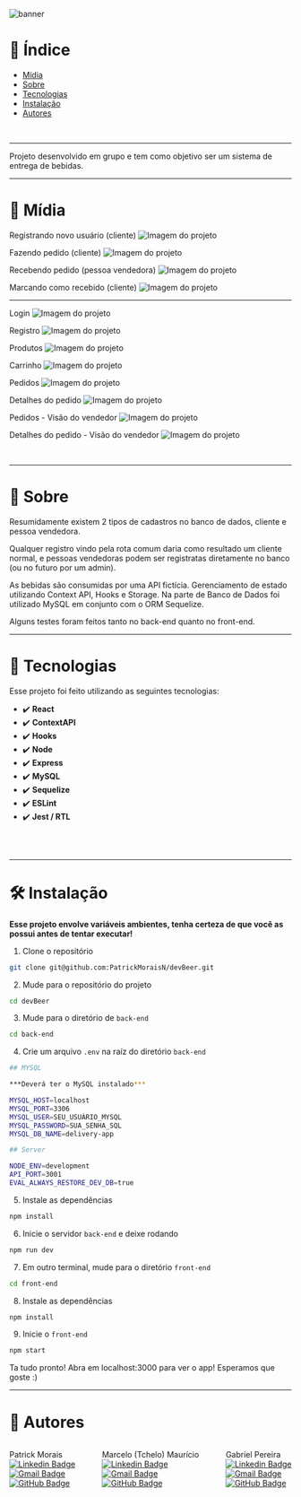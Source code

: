 ![banner](assets/devbeer-banner.png)
<br />

# :pushpin: Índice
- [Mídia](#camera_flash-mídia)
- [Sobre](#monocle_face-sobre)
- [Tecnologias](#rocket-tecnologias)
- [Instalação](#hammer_and_wrench-instalação)
- [Autores](#closed_book-autores)
<br />

---

Projeto desenvolvido em grupo e tem como objetivo ser um sistema de entrega de bebidas.

--- 

# :camera_flash: Mídia

Registrando novo usuário (cliente)
![Imagem do projeto](assets/register.gif)

Fazendo pedido (cliente)
![Imagem do projeto](assets/pedido.gif)

Recebendo pedido (pessoa vendedora)
![Imagem do projeto](assets/fulana.gif)

Marcando como recebido (cliente)
![Imagem do projeto](assets/finish.gif)

---

Login
![Imagem do projeto](assets/login.png)

Registro
![Imagem do projeto](assets/registro.png)

Produtos
![Imagem do projeto](assets/produtos.png)

Carrinho
![Imagem do projeto](assets/carrinho.png)

Pedidos
![Imagem do projeto](assets/pedidos.png)

Detalhes do pedido
![Imagem do projeto](assets/detalhes-pedido.png)

Pedidos - Visão do vendedor
![Imagem do projeto](assets/pedidos-vendedor.png)

Detalhes do pedido - Visão do vendedor
![Imagem do projeto](assets/detalhes-vendedor.png)

<br />

---
# :monocle_face: Sobre
Resumidamente existem 2 tipos de cadastros no banco de dados, cliente e pessoa vendedora.

Qualquer registro vindo pela rota comum daria como resultado um cliente normal, e pessoas vendedoras podem ser registratas diretamente no banco (ou no futuro por um admin).

As bebidas são consumidas por uma API fictícia.
Gerenciamento de estado utilizando Context API, Hooks e Storage.
Na parte de Banco de Dados foi utilizado MySQL em conjunto com o ORM Sequelize.

Alguns testes foram feitos tanto no back-end quanto no front-end.
<br />

---

# :rocket: Tecnologias
Esse projeto foi feito utilizando as seguintes tecnologias: <br>
- :heavy_check_mark: **React**
- :heavy_check_mark: **ContextAPI**
- :heavy_check_mark: **Hooks**
- :heavy_check_mark: **Node**
- :heavy_check_mark: **Express**
- :heavy_check_mark: **MySQL**
- :heavy_check_mark: **Sequelize**
- :heavy_check_mark: **ESLint**
- :heavy_check_mark: **Jest / RTL**
<br><br>
<br />

---

# :hammer_and_wrench: Instalação
**Esse projeto envolve variáveis ambientes, tenha certeza de que você as possui antes de tentar executar!**

1. Clone o repositório

```bash
git clone git@github.com:PatrickMoraisN/devBeer.git
```

2. Mude para o repositório do projeto

```bash
cd devBeer
```

3. Mude para o diretório de `back-end`

```bash
cd back-end
```

4. Crie um arquivo `.env` na raíz do diretório `back-end`

```bash
## MYSQL

***Deverá ter o MySQL instalado***

MYSQL_HOST=localhost
MYSQL_PORT=3306
MYSQL_USER=SEU_USUÁRIO_MYSQL
MYSQL_PASSWORD=SUA_SENHA_SQL
MYSQL_DB_NAME=delivery-app

## Server

NODE_ENV=development
API_PORT=3001
EVAL_ALWAYS_RESTORE_DEV_DB=true
```

5. Instale as dependências

```bash
npm install
```

6. Inicie o servidor `back-end` e deixe rodando

```bash
npm run dev
```

7. Em outro terminal, mude para o diretório `front-end`

```bash
cd front-end
```

8. Instale as dependências

```bash
npm install
```

9. Inicie o `front-end`

```bash
npm start
```

Ta tudo pronto! Abra em localhost:3000 para ver o app!
Esperamos que goste :)

---

# :closed_book: Autores
<div style="display:flex;justify-content:space-between">

Patrick Morais <br>
[![Linkedin Badge](https://img.shields.io/badge/-Linkedin-6633cc?style=flat-square&logo=Linkedin&logoColor=white&link=https://www.linkedin.com/in/patrick-morais/)](https://www.linkedin.com/in/patrick-morais/)<br>
[![Gmail Badge](https://img.shields.io/badge/-ppternunes@gmail.com-6633cc?style=flat-square&logo=Gmail&logoColor=white&link=mailto:ppternunes@gmail.com)](mailto:ppternunes@gmail.com)<br>
[![GitHub Badge](https://img.shields.io/badge/-Patrick%20Morais-6633cc?style=flat-square&logo=github&logoColor=white)](https://www.github.com/patrickmoraisn/)

Marcelo (Tchelo) Maurício <br>
[![Linkedin Badge](https://img.shields.io/badge/-Linkedin-6633cc?style=flat-square&logo=Linkedin&logoColor=white&link=https://www.linkedin.com/in/marcelo-mauricio-jr/)](https://www.linkedin.com/in/marcelo-mauricio-jr/)<br>
[![Gmail Badge](https://img.shields.io/badge/-mmauricio.design@gmail.com-6633cc?style=flat-square&logo=Gmail&logoColor=white&link=mailto:mmauricio.design@gmail.com)](mailto:mmauricio.design@gmail.com)<br>
[![GitHub Badge](https://img.shields.io/badge/-Marcelo%20Maurício-6633cc?style=flat-square&logo=github&logoColor=white)](https://github.com/mbmauriciojr)

Gabriel Pereira <br>
[![Linkedin Badge](https://img.shields.io/badge/-Linkedin-6633cc?style=flat-square&logo=Linkedin&logoColor=white&link=https://www.linkedin.com/in/gabrielpereiraalvesmoreira/)](https://www.linkedin.com/in/gabrielpereiraalvesmoreira/)<br>
[![Gmail Badge](https://img.shields.io/badge/-g.pereira.a.m@gmail.com-6633cc?style=flat-square&logo=Gmail&logoColor=white&link=mailto:g.pereira.a.m@gmail.com)](mailto:g.pereira.a.m@gmail.com)<br>
[![GitHub Badge](https://img.shields.io/badge/-Gabriel%20Pereira-6633cc?style=flat-square&logo=github&logoColor=white)](https://github.com/Gbl97)

</div>
